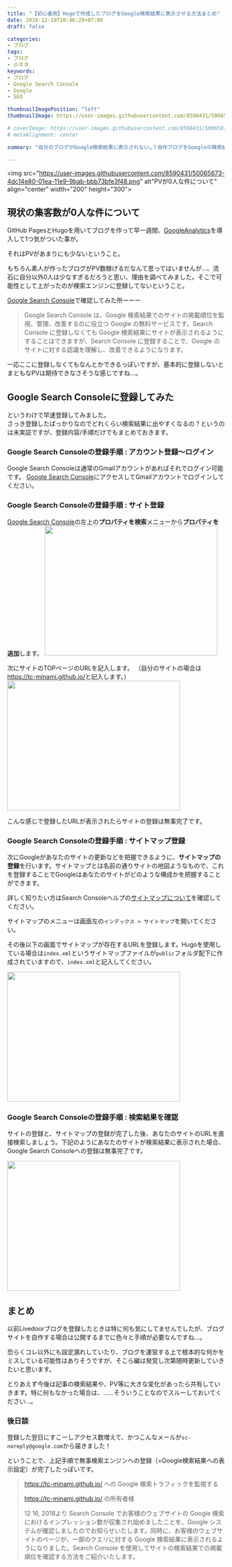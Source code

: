 ```yaml
---
title: "【初心者用】Hugoで作成したブログをGoogle検索結果に表示させる方法まとめ"
date: 2018-12-18T10:46:29+07:00
draft: false

categories:
- ブログ
tags:
- ブログ
- 小ネタ
keywords:
- ブログ
- Google Search Console
- Google
- SEO

thumbnailImagePosition: "left"
thumbnailImage: https://user-images.githubusercontent.com/8590431/50065615-0a66e000-01ea-11e9-98a0-aa30c228cc30.jpg

# coverImage: https://user-images.githubusercontent.com/8590431/50065673-4dc14e80-01ea-11e9-9bab-bbb73bfe3f48.png
# metaAlignment: center

summary: "自分のブログがGoogle検索結果に表示されない…？自作ブログをGoogleの検索結果に表示させるために必要だった設定のまとめ、及びGoogle Search Consoleの使い方について。"

---
```


<img src="https://user-images.githubusercontent.com/8590431/50065673-4dc14e80-01ea-11e9-9bab-bbb73bfe3f48.png" alt"PVが0人な件について" align="center" width="200" height="300">

## 現状の集客数が0人な件について
GitHub PagesとHugoを用いてブログを作って早一週間、<a href="https://analytics.google.com/analytics/web/">GoogleAnalytics</a>を導入して1つ気がついた事が。

それはPVが<span class="b">あまりにも少ない</span>ということ。

もちろん素人が作ったブログがPV数稼げるだなんて思ってはいませんが…、<span class="b red large">流石に自分以外0人は少なすぎる</span>だろうと思い、理由を調べてみました。そこで可能性として上がったのが<span class="b">検索エンジンに登録してない</b>ということ。

<a href="https://support.google.com/webmasters/answer/9128668?hl=ja&visit_id=636806170387774180-4071874264&rd=1">Google Search Console</a>で確認してみた所ーーー

> Google Search Console は、Google 検索結果でのサイトの掲載順位を監視、管理、改善するのに役立つ Google の無料サービスです。Search Console に登録しなくても Google 検索結果にサイトが表示されるようにすることはできますが、Search Console に登録することで、Google のサイトに対する認識を理解し、改善できるようになります。

一応ここに登録しなくてもなんとかできるっぽいですが、<span class="b red large">基本的に登録しないとまともなPVは期待できなさそう</span>な感じですね…。

## Google Search Consoleに登録してみた
というわけで早速登録してみました。  
さっき登録したばっかりなのでどれくらい検索結果に出やすくなるの？というのは未実証ですが、登録内容/手順だけでもまとめておきます。

### Google Search Consoleの登録手順 : アカウント登録〜ログイン
Google Search Consoleは通常のGmailアカウントがあればそれでログイン可能です。
<a href="https://search.google.com/u/0/search-console?hl=ja">Google Search Console</a>にアクセスしてGmailアカウントでログインしてください。

### Google Search Consoleの登録手順 : サイト登録
<a href="https://search.google.com/u/0/search-console?hl=ja">Google Search Console</a>の左上の<b>プロパティを検索</b>メニューから<b>プロパティを追加</b>します。
<img src="https://user-images.githubusercontent.com/8590431/50075664-1d8da600-0212-11e9-9abe-95f9ff81b352.png" width="400" height="300">

次にサイトのTOPページのURLを記入します。
（自分のサイトの場合は<a href="https://tc-minami.github.io/">https://tc-minami.github.io/</a>と記入します。）
<img src="https://user-images.githubusercontent.com/8590431/50075500-b66ff180-0211-11e9-8489-22100c3170e3.png" width="400" height="300">

こんな感じで登録したURLが表示されたらサイトの登録は無事完了です。

### Google Search Consoleの登録手順 : サイトマップ登録
次にGoogleがあなたのサイトの更新などを把握できるように、<b>サイトマップの登録</b>を行います。サイトマップとは名前の通りサイトの地図ようなもので、これを登録することでGoogleはあなたのサイトがどのような構成かを把握することができます。

詳しく知りたい方はSearch Consoleヘルプの<a href="https://support.google.com/webmasters/answer/156184?hl=ja">サイトマップについて</a>を確認してください。

サイトマップのメニューは画面左の`インデックス > サイトマップ`を開いてください。

その後以下の画面でサイトマップが存在するURLを登録します。<span class="b">Hugoを使用している場合は`index.xml`というサイトマップファイルが`public`フォルダ配下に作成されています</span>ので、`index.xml`と記入してください。

<img src="https://user-images.githubusercontent.com/8590431/50076475-5b8bc980-0214-11e9-958a-8ac62aabdf75.png" width="400" height="300">

### Google Search Consoleの登録手順 : 検索結果を確認
サイトの登録と、サイトマップの登録が完了した後、あなたのサイトのURLを直接検索しましょう。下記のようにあなたのサイトが検索結果に表示された場合、Google Search Consoleへの登録は無事完了です。

<img src="https://user-images.githubusercontent.com/8590431/50076533-8d9d2b80-0214-11e9-8e22-2841adeb4180.png" width="400" height="300">

## まとめ
以前Livedoorブログを登録したときは特に何も気にしてませんでしたが、ブログサイトを自作する場合は公開するまでに色々と手順が必要なんですね…。

恐らくコレ以外にも設定漏れしていたり、ブログを運営する上で根本的な何かをミスしている可能性はありそうですが、そこら編は発覚し次第随時更新していきたいと思います。

とりあえず今後は記事の検索結果や、PV等に大きな変化があったら共有していきます。特に何もなかった場合は、……そういうことなのでスルーしておいてください…。

### 後日談
登録した翌日にすこーしアクセス数増えて、かつこんなメールが`sc-noreply@google.com`から届きました！

ということで、上記手順で無事検索エンジンへの登録（=Google検索結果への表示設定）が完了したっぽいです。

> https://tc-minami.github.io/ への Google 検索トラフィックを監視する
>
> https://tc-minami.github.io/ の所有者様
>
> 12 16, 2018より Search Console でお客様のウェブサイトの Google 検索におけるインプレッション数が収集され始めましたことを、Google システムが確認しましたのでお知らせいたします。同時に、お客様のウェブサイトのページが、一部のクエリに対する Google 検索結果に表示されるようになりました。Search Console を使用してサイトの検索結果での掲載順位を確認する方法をご紹介いたします。
